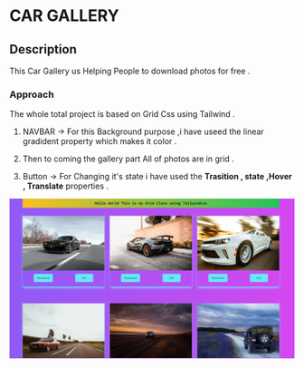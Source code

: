 # CAR GALLERY

## Description 

This  Car Gallery  us Helping People to download photos for free .

### Approach 

The whole total project is based on Grid Css using Tailwind .
1. NAVBAR -> For this Background purpose ,i have useed the linear gradident property which makes it color . 
2. Then to coming the gallery part All of photos are in grid .

3. Button -> For Changing it's state i have used the  **Trasition , state ,Hover , Translate** properties .

![LOGO](./Output.png)